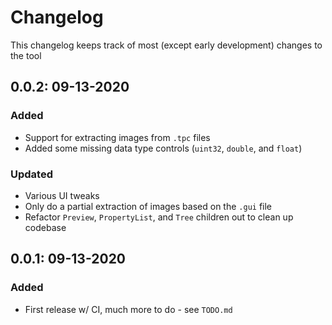 # Changelog

This changelog keeps track of most (except early development) changes to the tool

## 0.0.2: 09-13-2020

### Added

- Support for extracting images from `.tpc` files
- Added some missing data type controls (`uint32`, `double`, and `float`)

### Updated

- Various UI tweaks
- Only do a partial extraction of images based on the `.gui` file
- Refactor `Preview`, `PropertyList`, and `Tree` children out to clean up codebase

## 0.0.1: 09-13-2020

### Added

- First release w/ CI, much more to do - see `TODO.md`
